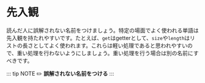 # 先入観
読んだ人に誤解されない名前をつけましょう。特定の場面でよく使われる単語は先入観を持たれやすいです。たとえば、`get`はgetterとして、`size`や`length`はリストの長さとしてよく使われます。これらは軽い処理であると思われやすいので、重い処理を行わないようにしましょう。重い処理を行う場合は別の名前にすべきです。

::: tip NOTE
:pencil2: **誤解されない名前をつける**
:::
